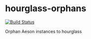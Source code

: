 # hourglass-orphans

[![Build Status](https://travis-ci.org/psibi/hourglass-orphans.svg?branch=master)](https://travis-ci.org/psibi/hourglass-orphans)

Orphan Aeson instances to hourglass


